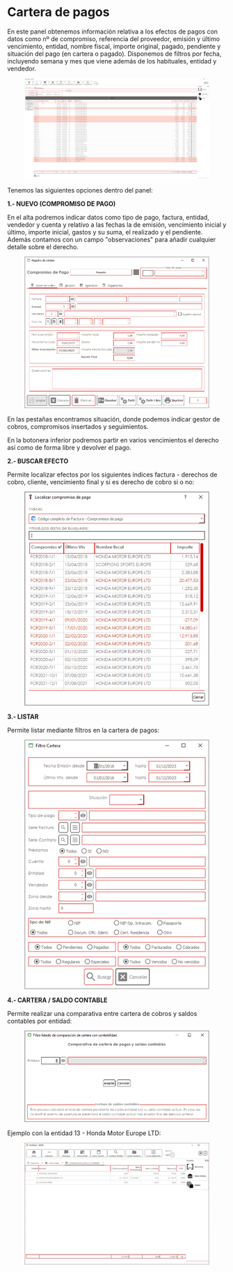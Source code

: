 # Cartera de pagos

En este panel obtenemos información relativa a los efectos de pagos con datos como nº de compromiso, referencia del proveedor, emisión y último vencimiento, entidad, nombre fiscal, importe original, pagado, pendiente y situación del pago (en cartera o pagado). Disponemos de filtros por fecha, incluyendo semana y mes que viene además de los habituales, entidad y vendedor.

<figure><img src="../../.gitbook/assets/imagen (6) (1) (5).png" alt=""><figcaption></figcaption></figure>

Tenemos las siguientes opciones dentro del panel:

**1.- NUEVO (COMPROMISO DE PAGO)**

En el alta podremos indicar datos como tipo de pago, factura, entidad, vendedor y cuenta y relativo a las fechas la de emisión, vencimiento inicial y último, importe inicial, gastos y su suma, el realizado y el pendiente. Además contamos con un campo "observaciones" para añadir cualquier detalle sobre el derecho.

<figure><img src="../../.gitbook/assets/imagen (1) (2).png" alt=""><figcaption></figcaption></figure>

En las pestañas encontramos situación, donde podemos indicar gestor de cobros, compromisos insertados y seguimientos.

En la botonera inferior podremos partir en varios vencimientos el derecho así como de forma libre y devolver el pago.

**2.- BUSCAR EFECTO**

Permite localizar efectos por los siguientes índices factura - derechos de cobro, cliente, vencimiento final y si es derecho de cobro si o no:

<figure><img src="../../.gitbook/assets/imagen (2) (1) (3).png" alt=""><figcaption></figcaption></figure>

**3.- LISTAR**

Permite listar mediante filtros en la cartera de pagos:

<figure><img src="../../.gitbook/assets/imagen (26).png" alt=""><figcaption></figcaption></figure>

**4.- CARTERA / SALDO CONTABLE**

Permite realizar una comparativa entre cartera de cobros y saldos contables por entidad:

<figure><img src="../../.gitbook/assets/imagen (18).png" alt=""><figcaption></figcaption></figure>

Ejemplo con la entidad 13 - Honda Motor Europe LTD:

<figure><img src="../../.gitbook/assets/imagen (11) (2).png" alt=""><figcaption></figcaption></figure>
